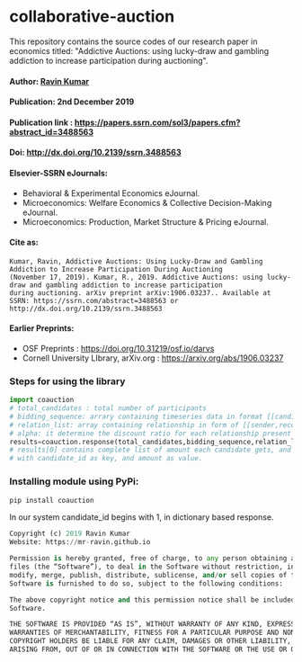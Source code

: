 # collaborative-auction
This repository contains the source codes of our research paper in economics titled: "Addictive Auctions: using lucky-draw and gambling addiction to increase participation during auctioning".

#### Author: [Ravin Kumar](https://mr-ravin.github.io)

#### Publication: 2nd December 2019

#### Publication link : https://papers.ssrn.com/sol3/papers.cfm?abstract_id=3488563

#### Doi: http://dx.doi.org/10.2139/ssrn.3488563 

#### Elsevier-SSRN eJournals:

- Behavioral & Experimental Economics eJournal.
- Microeconomics: Welfare Economics & Collective Decision-Making eJournal.
- Microeconomics: Production, Market Structure & Pricing eJournal.

#### Cite as:

```
Kumar, Ravin, Addictive Auctions: Using Lucky-Draw and Gambling Addiction to Increase Participation During Auctioning 
(November 17, 2019). Kumar, R., 2019. Addictive Auctions: using lucky-draw and gambling addiction to increase participation 
during auctioning. arXiv preprint arXiv:1906.03237.. Available at SSRN: https://ssrn.com/abstract=3488563 or 
http://dx.doi.org/10.2139/ssrn.3488563 
```

####  Earlier Preprints:

- OSF Preprints : https://doi.org/10.31219/osf.io/darvs
- Cornell University LIbrary, arXiv.org : https://arxiv.org/abs/1906.03237


 ### Steps for using the library
```python
import coauction
# total_candidates : total number of participants
# bidding_sequence: arrary containing timeseries data in format [[candidate_id,candidate_offer],[candidate_id,candidate_offer] ....]
# relation_list: array containing relationship in form of [[sender,receiver],..] here 1 represents the person who won the bidding, 2 repreents the second last bidding candidate etc.
# alpha: it determine the discount ratio for each relationship present in relation_list
results=coauction.response(total_candidates,bidding_sequence,relation_list,alpha)
# results[0] contains complete list of amount each candidate gets, and results[1] contains the amount in form of a dictionary,
# with candidate_id as key, and amount as value.
```

### Installing module using PyPi:
```python
pip install coauction
```
In our system candidate_id begins with 1, in dictionary based response.

```python
Copyright (c) 2019 Ravin Kumar
Website: https://mr-ravin.github.io

Permission is hereby granted, free of charge, to any person obtaining a copy of this software and associated documentation 
files (the “Software”), to deal in the Software without restriction, including without limitation the rights to use, copy, 
modify, merge, publish, distribute, sublicense, and/or sell copies of the Software, and to permit persons to whom the 
Software is furnished to do so, subject to the following conditions:

The above copyright notice and this permission notice shall be included in all copies or substantial portions of the 
Software.

THE SOFTWARE IS PROVIDED “AS IS”, WITHOUT WARRANTY OF ANY KIND, EXPRESS OR IMPLIED, INCLUDING BUT NOT LIMITED TO THE 
WARRANTIES OF MERCHANTABILITY, FITNESS FOR A PARTICULAR PURPOSE AND NONINFRINGEMENT. IN NO EVENT SHALL THE AUTHORS OR 
COPYRIGHT HOLDERS BE LIABLE FOR ANY CLAIM, DAMAGES OR OTHER LIABILITY, WHETHER IN AN ACTION OF CONTRACT, TORT OR OTHERWISE, 
ARISING FROM, OUT OF OR IN CONNECTION WITH THE SOFTWARE OR THE USE OR OTHER DEALINGS IN THE SOFTWARE.
```

